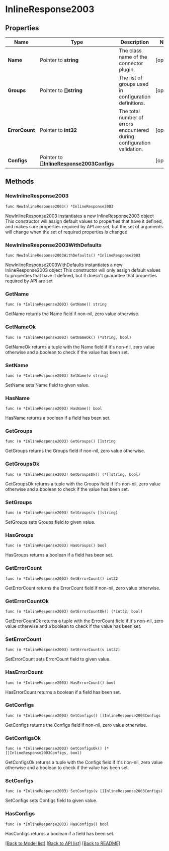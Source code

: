 # InlineResponse2003

## Properties

Name | Type | Description | Notes
------------ | ------------- | ------------- | -------------
**Name** | Pointer to **string** | The class name of the connector plugin. | [optional] 
**Groups** | Pointer to **[]string** | The list of groups used in configuration definitions. | [optional] 
**ErrorCount** | Pointer to **int32** | The total number of errors encountered during configuration validation. | [optional] 
**Configs** | Pointer to [**[]InlineResponse2003Configs**](inline_response_200_3_configs.md) |  | [optional] 

## Methods

### NewInlineResponse2003

`func NewInlineResponse2003() *InlineResponse2003`

NewInlineResponse2003 instantiates a new InlineResponse2003 object
This constructor will assign default values to properties that have it defined,
and makes sure properties required by API are set, but the set of arguments
will change when the set of required properties is changed

### NewInlineResponse2003WithDefaults

`func NewInlineResponse2003WithDefaults() *InlineResponse2003`

NewInlineResponse2003WithDefaults instantiates a new InlineResponse2003 object
This constructor will only assign default values to properties that have it defined,
but it doesn't guarantee that properties required by API are set

### GetName

`func (o *InlineResponse2003) GetName() string`

GetName returns the Name field if non-nil, zero value otherwise.

### GetNameOk

`func (o *InlineResponse2003) GetNameOk() (*string, bool)`

GetNameOk returns a tuple with the Name field if it's non-nil, zero value otherwise
and a boolean to check if the value has been set.

### SetName

`func (o *InlineResponse2003) SetName(v string)`

SetName sets Name field to given value.

### HasName

`func (o *InlineResponse2003) HasName() bool`

HasName returns a boolean if a field has been set.

### GetGroups

`func (o *InlineResponse2003) GetGroups() []string`

GetGroups returns the Groups field if non-nil, zero value otherwise.

### GetGroupsOk

`func (o *InlineResponse2003) GetGroupsOk() (*[]string, bool)`

GetGroupsOk returns a tuple with the Groups field if it's non-nil, zero value otherwise
and a boolean to check if the value has been set.

### SetGroups

`func (o *InlineResponse2003) SetGroups(v []string)`

SetGroups sets Groups field to given value.

### HasGroups

`func (o *InlineResponse2003) HasGroups() bool`

HasGroups returns a boolean if a field has been set.

### GetErrorCount

`func (o *InlineResponse2003) GetErrorCount() int32`

GetErrorCount returns the ErrorCount field if non-nil, zero value otherwise.

### GetErrorCountOk

`func (o *InlineResponse2003) GetErrorCountOk() (*int32, bool)`

GetErrorCountOk returns a tuple with the ErrorCount field if it's non-nil, zero value otherwise
and a boolean to check if the value has been set.

### SetErrorCount

`func (o *InlineResponse2003) SetErrorCount(v int32)`

SetErrorCount sets ErrorCount field to given value.

### HasErrorCount

`func (o *InlineResponse2003) HasErrorCount() bool`

HasErrorCount returns a boolean if a field has been set.

### GetConfigs

`func (o *InlineResponse2003) GetConfigs() []InlineResponse2003Configs`

GetConfigs returns the Configs field if non-nil, zero value otherwise.

### GetConfigsOk

`func (o *InlineResponse2003) GetConfigsOk() (*[]InlineResponse2003Configs, bool)`

GetConfigsOk returns a tuple with the Configs field if it's non-nil, zero value otherwise
and a boolean to check if the value has been set.

### SetConfigs

`func (o *InlineResponse2003) SetConfigs(v []InlineResponse2003Configs)`

SetConfigs sets Configs field to given value.

### HasConfigs

`func (o *InlineResponse2003) HasConfigs() bool`

HasConfigs returns a boolean if a field has been set.


[[Back to Model list]](../README.md#documentation-for-models) [[Back to API list]](../README.md#documentation-for-api-endpoints) [[Back to README]](../README.md)


